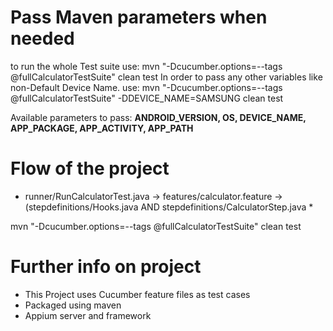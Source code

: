

# Pass Maven parameters when needed
to run the whole Test suite use: mvn "-Dcucumber.options=--tags @fullCalculatorTestSuite" clean test
In order to pass any other variables like non-Default Device Name. use: mvn "-Dcucumber.options=--tags @fullCalculatorTestSuite" -DDEVICE_NAME=SAMSUNG clean test

Available parameters to pass:
**ANDROID_VERSION, OS, DEVICE_NAME, APP_PACKAGE, APP_ACTIVITY, APP_PATH**


# Flow of the project
 * runner/RunCalculatorTest.java -> features/calculator.feature -> (stepdefinitions/Hooks.java AND stepdefinitions/CalculatorStep.java *

mvn "-Dcucumber.options=--tags @fullCalculatorTestSuite" clean test

# Further info on project
 - This Project uses Cucumber feature files as test cases
 - Packaged using maven
 - Appium server and framework
